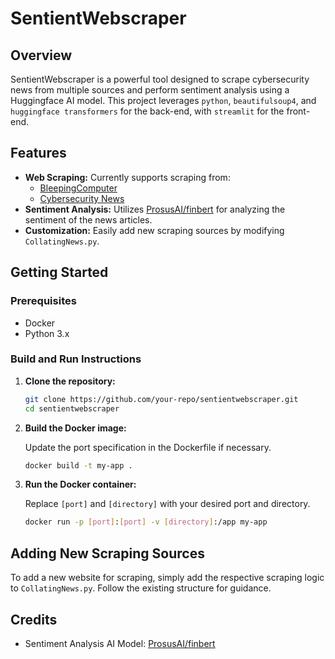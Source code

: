 # SentientWebscraper

## Overview

SentientWebscraper is a powerful tool designed to scrape cybersecurity news from multiple sources and perform sentiment analysis using a Huggingface AI model. This project leverages `python`, `beautifulsoup4`, and `huggingface transformers` for the back-end, with `streamlit` for the front-end.

## Features

- **Web Scraping:** Currently supports scraping from:
  - [BleepingComputer](https://www.bleepingcomputer.com/)
  - [Cybersecurity News](https://cybersecuritynews.com/)
- **Sentiment Analysis:** Utilizes [ProsusAI/finbert](https://huggingface.co/ProsusAI/finbert) for analyzing the sentiment of the news articles.
- **Customization:** Easily add new scraping sources by modifying `CollatingNews.py`.

## Getting Started

### Prerequisites

- Docker
- Python 3.x

### Build and Run Instructions

1. **Clone the repository:**

    ```sh
    git clone https://github.com/your-repo/sentientwebscraper.git
    cd sentientwebscraper
    ```

2. **Build the Docker image:**

    Update the port specification in the Dockerfile if necessary.

    ```sh
    docker build -t my-app .
    ```

3. **Run the Docker container:**

    Replace `[port]` and `[directory]` with your desired port and directory.

    ```sh
    docker run -p [port]:[port] -v [directory]:/app my-app
    ```

## Adding New Scraping Sources

To add a new website for scraping, simply add the respective scraping logic to `CollatingNews.py`. Follow the existing structure for guidance.

## Credits

- Sentiment Analysis AI Model: [ProsusAI/finbert](https://huggingface.co/ProsusAI/finbert)

